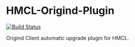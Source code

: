 # HMCL-Origind-Plugin

[![Build Status](https://travis-ci.org/The-GregTech-Team/HMCL-Origind-Plugin.svg?branch=master)](https://travis-ci.org/The-GregTech-Team/HMCL-Origind-Plugin)

Origind Client automatic upgrade plugin for HMCL.

